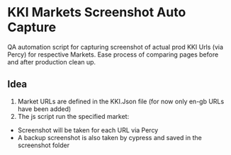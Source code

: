 # KKI Markets Screenshot Auto Capture
QA automation script for capturing screenshot of actual prod KKI Urls (via Percy) for respective Markets. Ease process of comparing pages before and after production clean up. 

## Idea
1. Market URLs are defined in the KKI.Json file (for now only en-gb URLs have been added)
2. The js script run the specified market:
- Screenshot will be taken for each URL via Percy
- A backup screenshot is also taken by cypress and saved in the screenshot folder

